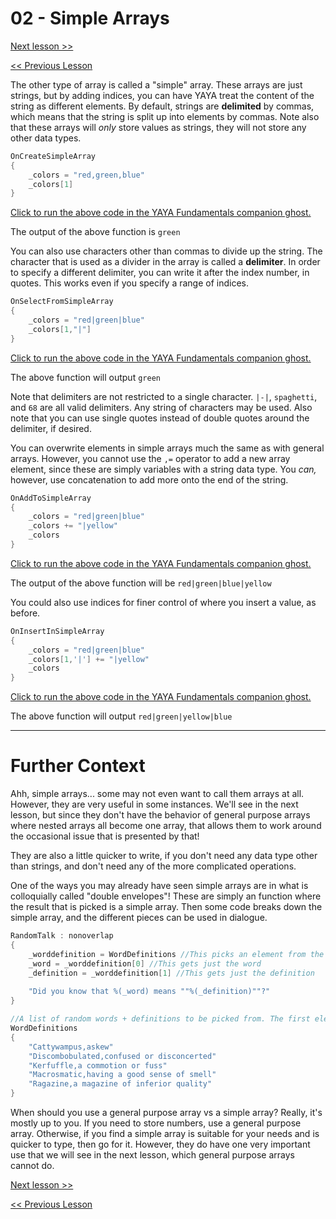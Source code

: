 # 02 - Simple Arrays

[Next lesson >>](https://github.com/Zichqec/YAYA_Fundamentals/blob/main/Module%202%20-%20Arrays/03%20-%20Multidimensional%20Arrays.md)

[<< Previous Lesson](https://github.com/Zichqec/YAYA_Fundamentals/blob/main/Module%202%20-%20Arrays/01%20-%20General%20Purpose%20Arrays%20Pt%202.md)

The other type of array is called a "simple" array. These arrays are just strings, but by adding indices, you can have YAYA treat the content of the string as different elements. By default, strings are **delimited** by commas, which means that the string is split up into elements by commas. Note also that these arrays will *only* store values as strings, they will not store any other data types.

```c
OnCreateSimpleArray
{
	_colors = "red,green,blue"
	_colors[1]
}
```

[Click to run the above code in the YAYA Fundamentals companion ghost.](https://zichqec.github.io/s-the-skeleton/jump.html?url=x-ukagaka-link%3Atype%3Devent%26ghost%3DYAYA%20Fundamentals%26info%3DOnExample.M2.L2.CreateSimpleArray)

The output of the above function is `green`

You can also use characters other than commas to divide up the string. The character that is used as a divider in the array is called a **delimiter**. In order to specify a different delimiter, you can write it after the index number, in quotes. This works even if you specify a range of indices.

```c
OnSelectFromSimpleArray
{
	_colors = "red|green|blue"
	_colors[1,"|"]
}
```

[Click to run the above code in the YAYA Fundamentals companion ghost.](https://zichqec.github.io/s-the-skeleton/jump.html?url=x-ukagaka-link%3Atype%3Devent%26ghost%3DYAYA%20Fundamentals%26info%3DOnExample.M2.L2.SelectFromSimpleArray)

The above function will output `green`

Note that delimiters are not restricted to a single character. `|-|`, `spaghetti`, and `68` are all valid delimiters. Any string of characters may be used. Also note that you can use single quotes instead of double quotes around the delimiter, if desired.

You can overwrite elements in simple arrays much the same as with general arrays. However, you cannot use the `,=` operator to add a new array element, since these are simply variables with a string data type. You *can,* however, use concatenation to add more onto the end of the string.

```c
OnAddToSimpleArray
{
	_colors = "red|green|blue"
	_colors += "|yellow"
	_colors
}
```

[Click to run the above code in the YAYA Fundamentals companion ghost.](https://zichqec.github.io/s-the-skeleton/jump.html?url=x-ukagaka-link%3Atype%3Devent%26ghost%3DYAYA%20Fundamentals%26info%3DOnExample.M2.L2.AddToSimpleArray)

The output of the above function will be `red|green|blue|yellow`

You could also use indices for finer control of where you insert a value, as before.

```c
OnInsertInSimpleArray
{
	_colors = "red|green|blue"
	_colors[1,'|'] += "|yellow"
	_colors
}
```

[Click to run the above code in the YAYA Fundamentals companion ghost.](https://zichqec.github.io/s-the-skeleton/jump.html?url=x-ukagaka-link%3Atype%3Devent%26ghost%3DYAYA%20Fundamentals%26info%3DOnExample.M2.L2.InsertInSimpleArray)

The above function will output `red|green|yellow|blue`

---

# Further Context

Ahh, simple arrays... some may not even want to call them arrays at all. However, they are very useful in some instances. We'll see in the next lesson, but since they don't have the behavior of general purpose arrays where nested arrays all become one array, that allows them to work around the occasional issue that is presented by that!

They are also a little quicker to write, if you don't need any data type other than strings, and don't need any of the more complicated operations.

One of the ways you may already have seen simple arrays are in what is colloquially called "double envelopes"! These are simply an function where the result that is picked is a simple array. Then some code breaks down the simple array, and the different pieces can be used in dialogue.

```c
RandomTalk : nonoverlap
{
	_worddefinition = WordDefinitions //This picks an element from the array and stores it in _worddefinition
	_word = _worddefinition[0] //This gets just the word
	_definition = _worddefinition[1] //This gets just the definition
	
	"Did you know that %(_word) means ""%(_definition)""?"
}

//A list of random words + definitions to be picked from. The first element of each is the word, and the second element of each is the definition for that word.
WordDefinitions
{
	"Cattywampus,askew"
	"Discombobulated,confused or disconcerted"
	"Kerfuffle,a commotion or fuss"
	"Macrosmatic,having a good sense of smell"
	"Ragazine,a magazine of inferior quality"
}
```

When should you use a general purpose array vs a simple array? Really, it's mostly up to you. If you need to store numbers, use a general purpose array. Otherwise, if you find a simple array is suitable for your needs and is quicker to type, then go for it. However, they do have one very important use that we will see in the next lesson, which general purpose arrays cannot do.


[Next lesson >>](https://github.com/Zichqec/YAYA_Fundamentals/blob/main/Module%202%20-%20Arrays/03%20-%20Multidimensional%20Arrays.md)

[<< Previous Lesson](https://github.com/Zichqec/YAYA_Fundamentals/blob/main/Module%202%20-%20Arrays/01%20-%20General%20Purpose%20Arrays%20Pt%202.md)
